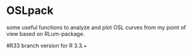 # OSLpack

some useful functions to analyze and plot OSL curves from my point of view based on RLum-package.

#R33 branch
version for R 3.3.+
